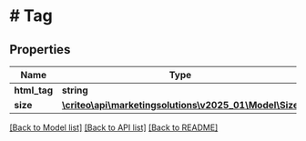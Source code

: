 # # Tag

## Properties

Name | Type | Description | Notes
------------ | ------------- | ------------- | -------------
**html_tag** | **string** | Html tag | [optional]
**size** | [**\criteo\api\marketingsolutions\v2025_01\Model\Size**](Size.md) |  | [optional]

[[Back to Model list]](../../README.md#models) [[Back to API list]](../../README.md#endpoints) [[Back to README]](../../README.md)
